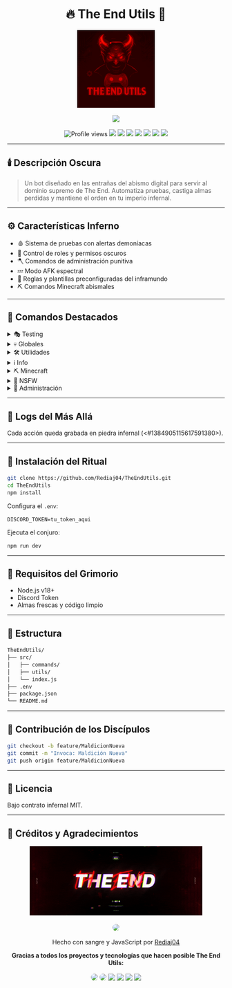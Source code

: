 <h1 align="center">
  🔥 The End Utils 🤖
</h1>

<p align="center">
  <img src="src/assets/Logo.gif" width="180" alt="Logo" />
</p>

<p align="center">
  <img src="https://readme-typing-svg.herokuapp.com?font=Fira+Code&duration=3000&pause=1000&color=FF0000&center=true&vCenter=true&width=435&lines=Bot+oscuro+y+diabólicamente+útil.;Dominando+The+End+con+poder+infernal.">
</p>

<p align="center">
  <img src="https://komarev.com/ghpvc/?username=Rediaj04&style=flat-square&color=red" alt="Profile views" />
  <img src="https://img.shields.io/discord/1227460757524975678?color=7289DA&label=Discord&logo=discord&logoColor=white"/>
  <img src="https://img.shields.io/badge/License-MIT-yellow.svg"/>
  <img src="https://img.shields.io/badge/Node.js-v18-green.svg"/>
  <img src="https://img.shields.io/github/package-json/v/Rediaj04/TheEndUtils?color=blue&label=Versi%C3%B3n" />
  <img src="https://img.shields.io/github/last-commit/Rediaj04/TheEndUtils?color=red" />
  <img src="https://img.shields.io/github/issues/Rediaj04/TheEndUtils?color=orange" />
  <img src="https://img.shields.io/npm/v/discord.js?color=blue&label=discord.js" />
</p>

---

## 🕯️ Descripción Oscura

> Un bot diseñado en las entrañas del abismo digital para servir al dominio supremo de The End. Automatiza pruebas, castiga almas perdidas y mantiene el orden en tu imperio infernal.

---

## ⚙️ Características Inferno

- 🩸 Sistema de pruebas con alertas demoníacas
- 🔐 Control de roles y permisos oscuros
- 🪓 Comandos de administración punitiva
- 💤 Modo AFK espectral
- 📜 Reglas y plantillas preconfiguradas del inframundo
- ⛏️ Comandos Minecraft abismales

---

## 🔮 Comandos Destacados

<details>
<summary>🎭 Testing</summary>

_Comandos para pruebas y gestión de ingreso al clan._

```bash
??plantillas
??test @usuario
??pass <Nick> <@Discord> <Modo> <Resultado> <@Tester>
??nopass <Nick> <@Discord> <Modo> <Resultado> <@Tester>
??afk @usuario
??reglas
```
</details>

<details>
<summary>💀 Globales</summary>

_Comandos generales de interacción y diversión para todos los usuarios._

```bash
??kunno @usuario
??peru @usuario
??veneco @usuario
??kiss
??hug
??slap
??pat
??baka
??punch
??blush
??cry
??laugh
??poke
??cuddle
??wave
??wink
??facepalm
??colombiano @usuario
??dog
??cat / ??gato / ??gata
??random-user / ??userrandom / ??randomuser
??venezuela @usuario / ??veneco @usuario
??8ball
??cm / ??memide
```
</details>

<details>
<summary>🛠️ Utilidades</summary>

_Comandos útiles para todos los usuarios del servidor._

```bash
??avatar @usuario
??userinfo @usuario
??ayuda
??redes / ??fan
```
</details>

<details>
<summary>ℹ️ Info</summary>

_Comandos informativos sobre el bot y la comunidad._

```bash
??ontop
??infobot
```
</details>

<details>
<summary>⛏️ Minecraft</summary>

```bash
??tier <usuario>
??tierv2 <usuario>
??namehistory <usuario>
```
</details>

<details>
<summary>🔞 NSFW</summary>

_Comandos solo disponibles en canales NSFW._

```bash
??waifu
??neko
??trap
??blowjob
??threesome_mmf
??threesome_ffm
??threesome_fff
??yuri
??yaoi
??pussylick
??solo_male
??solo
??anal
??cum
??fuck
```
</details>

<details>
<summary>🧠 Administración</summary>

_Comandos para la gestión y moderación del servidor. Solo para administradores._

- `??roles` — Administra los roles permitidos para comandos de testing.
- `??clear <número>` — Borra la cantidad de mensajes especificada en el canal.
- `??koth` — Comando para gestionar el evento King of The Hill.
- `??spam "frase" <cantidad>` — Spamea una frase varias veces (máx 50, solo admins, máx 120 caracteres).

```bash
??roles
??clear <número>
??koth
```
</details>

---

## 🧾 Logs del Más Allá

Cada acción queda grabada en piedra infernal (<#1384905115617591380>).

---

## 🧪 Instalación del Ritual

```bash
git clone https://github.com/Rediaj04/TheEndUtils.git
cd TheEndUtils
npm install
```

Configura el `.env`:
```env
DISCORD_TOKEN=tu_token_aqui
```

Ejecuta el conjuro:
```bash
npm run dev
```

---

## 🐉 Requisitos del Grimorio

- Node.js v18+
- Discord Token
- Almas frescas y código limpio

---

## 🧩 Estructura

```bash
TheEndUtils/
├── src/
│   ├── commands/
│   ├── utils/
│   └── index.js
├── .env
├── package.json
└── README.md
```

---

## 🩷 Contribución de los Discípulos

```bash
git checkout -b feature/MaldicionNueva
git commit -m "Invoca: Maldición Nueva"
git push origin feature/MaldicionNueva
```

---

## 📜 Licencia

Bajo contrato infernal MIT.

---

## 🙏 Créditos y Agradecimientos

<p align="center">
  <img src="src/assets/Banner.gif" alt="Banner" width="400"/><br/><br/>
  <img src="https://github.com/Rediaj04.png" width="100" style="border-radius: 50%" />
</p>
<p align="center"> Hecho con sangre y JavaScript por <a href="https://github.com/Rediaj04">Rediaj04</a> </p>

<p align="center">
  <b>Gracias a todos los proyectos y tecnologías que hacen posible The End Utils:</b><br><br>
  <a href="https://mctiers.com" title="McTiers API"><img src="https://mctiers.com/favicon.ico" width="40" style="border-radius:8px;"/></a>
  <a href="https://crafty.gg" title="Crafty.gg"><img src="https://crafty.gg/favicon.ico" width="40" style="border-radius:8px;"/></a>
  <a href="https://nodejs.org" title="Node.js"><img src="https://nodejs.org/static/images/logo.svg" width="40"/></a>
  <a href="https://discord.com" title="Discord"><img src="https://cdn.jsdelivr.net/gh/edent/SuperTinyIcons/images/svg/discord.svg" width="40"/></a>
  <a href="https://discord.js.org" title="discord.js"><img src="https://raw.githubusercontent.com/discordjs/discord.js/main/.github/icon.svg" width="40"/></a>
  <a href="https://github.com/" title="GitHub"><img src="https://github.githubassets.com/images/modules/logos_page/GitHub-Mark.png" width="40"/></a>
</p>